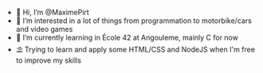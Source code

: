 - 👋 Hi, I’m @MaximePirt
- 👀 I’m interested in a lot of things from programmation to motorbike/cars and video games
- 🌱 I’m currently learning in École 42 at Angouleme, mainly C for now
- ⛱️ Trying to learn and apply some HTML/CSS and NodeJS when I'm free to improve my skills

<!---
MaximePirt/MaximePirt is a ✨ special ✨ repository because its `README.md` (this file) appears on your GitHub profile.
You can click the Preview link to take a look at your changes.
--->
